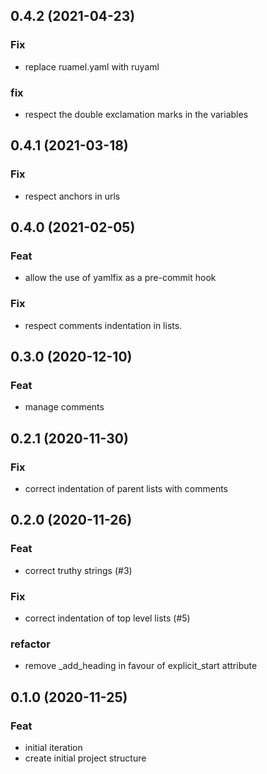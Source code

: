 ## 0.4.2 (2021-04-23)

### Fix

- replace ruamel.yaml with ruyaml

### fix

- respect the double exclamation marks in the variables

## 0.4.1 (2021-03-18)

### Fix

- respect anchors in urls

## 0.4.0 (2021-02-05)

### Feat

- allow the use of yamlfix as a pre-commit hook

### Fix

- respect comments indentation in lists.

## 0.3.0 (2020-12-10)

### Feat

- manage comments

## 0.2.1 (2020-11-30)

### Fix

- correct indentation of parent lists with comments

## 0.2.0 (2020-11-26)

### Feat

- correct truthy strings (#3)

### Fix

- correct indentation of top level lists (#5)

### refactor

- remove _add_heading in favour of explicit_start attribute

## 0.1.0 (2020-11-25)

### Feat

- initial iteration
- create initial project structure
